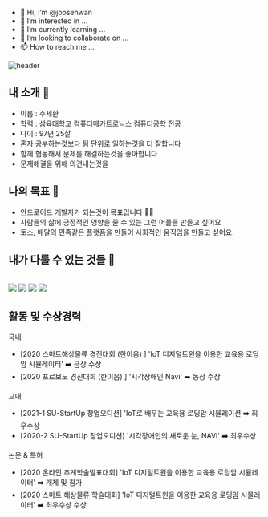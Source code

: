 - 👋 Hi, I’m @joosehwan
- 👀 I’m interested in ...
- 🌱 I’m currently learning ...
- 💞️ I’m looking to collaborate on ...
- 📫 How to reach me ...

<!---
joosehwan/joosehwan is a ✨ special ✨ repository because its `README.md` (this file) appears on your GitHub profile.
You can click the Preview link to take a look at your changes.
--->

![header](https://capsule-render.vercel.app/api?type=waving&color=gradient&height=300&section=header&text=세환_Profile🎨&fontSize=70)
<br> 

## 내 소개 👋
  - 이름 : 주세환
  - 학력 : 삼육대학교 컴퓨터메카트로닉스 컴퓨터공학 전공
  - 나이 : 97년 25살
  - 혼자 공부하는것보다 팀 단위로 일하는것을 더 잘합니다
  - 함께 협동해서 문제를 해결하는것을 좋아합니다
  - 문제해결을 위해 의견내는것을 
 
## 나의 목표 👋 
  - 안드로이드 개발자가 되는것이 목표입니다 🌱🌱
  - 사람들의 삶에 긍정적인 영향을 줄 수 있는 그런 어플을 만들고 싶어요
  - 토스, 배달의 민족같은 플랫폼을 만들어 사회적인 움직임을 만들고 싶어요.
 
  ## 내가 다룰 수 있는 것들 🔧
  <div>
<br> 
<img src="https://img.shields.io/badge/Android-3DDC84?style=flat-square&logo=Android&logoColor=white"/></a>
<img src="https://img.shields.io/badge/Java-007396?style=flat-square&logo=Java&logoColor=white"/></a> 
<img src="https://img.shields.io/badge/JavaScript-F7DF1E?style=flat-square&logo=JavaScript&logoColor=white"/></a> 
<img src="https://img.shields.io/badge/Unity-000000?style=flat-square&logo=Unity&logoColor=white"/></a> 
<br> <div>

  ## 활동 및 수상경력

국내
  
- [2020 스마트해상물류 경진대회 (한이음) ]  'IoT 디지털트윈을 이용한 교육용 로딩암 시뮬레이터' ➡️ 금상 수상
- [2020 프로보노 경진대회 (한이음) ] '시각장애인 Navi' ➡️ 동상 수상

교내
- [2021-1 SU-StartUp 창업오디션] 'IoT로 배우는 교육용 로딩암 시뮬레이션'➡️ 최우수상
- [2020-2 SU-StartUp 창업오디션] '시각장애인의 새로운 눈, NAVI' ➡️ 최우수상
  
논문 & 특허
- [2020 온라인 추계학술발표대회]  'IoT 디지털트윈을 이용한 교육용 로딩암 시뮬레이터' ➡️ 개제 및 참가
- [2020 스마트 해상물류 학술대회]  'IoT 디지털트윈을 이용한 교육용 로딩암 시뮬레이터' ➡️ 최우수상 수상






